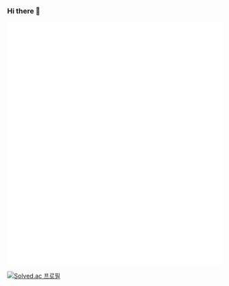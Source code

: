 ### Hi there 👋

<!--
**MagicaQuartet/MagicaQuartet** is a ✨ _special_ ✨ repository because its `README.md` (this file) appears on your GitHub profile.

Here are some ideas to get you started:

- 🔭 I’m currently working on ...
- 🌱 I’m currently learning ...
- 👯 I’m looking to collaborate on ...
- 🤔 I’m looking for help with ...
- 💬 Ask me about ...
- 📫 How to reach me: ...
- 😄 Pronouns: ...
- ⚡ Fun fact: ...
-->

<img alt="🦑" align="center" src="https://github.com/MagicaQuartet/MagicaQuartet/blob/master/metrics.classic.svg">
<img alt="🦑" align="center" src="https://github.com/MagicaQuartet/MagicaQuartet/blob/master/metrics.plugin.languages.svg">
<img alt="🦑" align="center" src="https://github.com/MagicaQuartet/MagicaQuartet/blob/master/metrics.plugin.isocalendar.svg">

[![Solved.ac 프로필](http://mazassumnida.wtf/api/v2/generate_badge?boj=kaname_madoka)](https://solved.ac/kaname_madoka)
